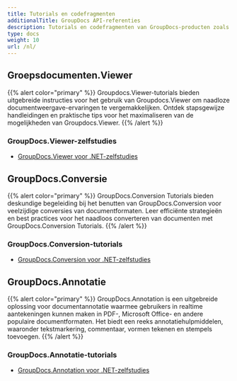 ```yaml
---
title: Tutorials en codefragmenten
additionalTitle: GroupDocs API-referenties
description: Tutorials en codefragmenten van GroupDocs-producten zoals GroupDocs.Viewer, GroupDocs.Annotation, GroupDocs.Conversion en andere producten.
type: docs
weight: 10
url: /nl/
---
```


## Groepsdocumenten.Viewer
{{% alert color="primary" %}}
Groupdocs.Viewer-tutorials bieden uitgebreide instructies voor het gebruik van Groupdocs.Viewer om naadloze documentweergave-ervaringen te vergemakkelijken. Ontdek stapsgewijze handleidingen en praktische tips voor het maximaliseren van de mogelijkheden van Groupdocs.Viewer.
{{% /alert %}}

### GroupDocs.Viewer-zelfstudies
- [GroupDocs.Viewer voor .NET-zelfstudies](../viewer/nl/net/)


## GroupDocs.Conversie
{{% alert color="primary" %}}
GroupDocs.Conversion Tutorials bieden deskundige begeleiding bij het benutten van GroupDocs.Conversion voor veelzijdige conversies van documentformaten. Leer efficiënte strategieën en best practices voor het naadloos converteren van documenten met GroupDocs.Conversion Tutorials.
{{% /alert %}}

### GroupDocs.Conversion-tutorials
- [GroupDocs.Conversion voor .NET-zelfstudies](../conversion/nl/net/)


## GroupDocs.Annotatie
{{% alert color="primary" %}}
GroupDocs.Annotation is een uitgebreide oplossing voor documentannotatie waarmee gebruikers in realtime aantekeningen kunnen maken in PDF-, Microsoft Office- en andere populaire documentformaten. Het biedt een reeks annotatiehulpmiddelen, waaronder tekstmarkering, commentaar, vormen tekenen en stempels toevoegen.
{{% /alert %}}

### GroupDocs.Annotatie-tutorials
- [GroupDocs.Annotation voor .NET-zelfstudies](../annotation/net/)